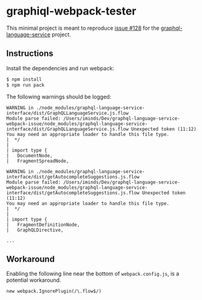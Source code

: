 # graphiql-webpack-tester

This minimal project is meant to reproduce [issue #128](https://github.com/graphql/graphql-language-service/issues/128) for the [graphql-language-service](https://github.com/graphql/graphql-language-service) project.

## Instructions

Install the dependencies and run webpack:

```bash
$ npm install
$ npm run pack
```

The following warnings should be logged:

```
WARNING in ./node_modules/graphql-language-service-interface/dist/GraphQLLanguageService.js.flow
Module parse failed: /Users/iminds/Dev/graphql-language-service-webpack-issue/node_modules/graphql-language-service-interface/dist/GraphQLLanguageService.js.flow Unexpected token (11:12)
You may need an appropriate loader to handle this file type.
|  */
| 
| import type {
|   DocumentNode,
|   FragmentSpreadNode,

WARNING in ./node_modules/graphql-language-service-interface/dist/getAutocompleteSuggestions.js.flow
Module parse failed: /Users/iminds/Dev/graphql-language-service-webpack-issue/node_modules/graphql-language-service-interface/dist/getAutocompleteSuggestions.js.flow Unexpected token (11:12)
You may need an appropriate loader to handle this file type.
|  */
| 
| import type {
|   FragmentDefinitionNode,
|   GraphQLDirective,

...
```

## Workaround

Enabling the following line near the bottom of `webpack.config.js`, is a potential workaround.

```
new webpack.IgnorePlugin(/\.flow$/)
```



